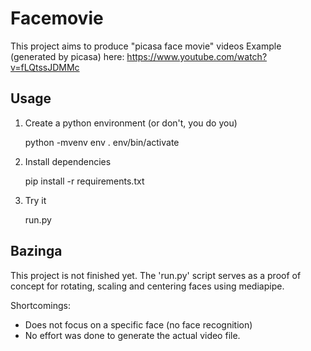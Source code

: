 # Facemovie

This project aims to produce "picasa face movie" videos
Example (generated by picasa) here: https://www.youtube.com/watch?v=fLQtssJDMMc

## Usage

1. Create a python environment (or don't, you do you)

    python -mvenv env
    . env/bin/activate
   
2. Install dependencies

    pip install -r requirements.txt
   
3. Try it

    run.py
   
## Bazinga

This project is not finished yet.
The 'run.py' script serves as a proof of concept for rotating, scaling and centering
faces using mediapipe.

Shortcomings:
- Does not focus on a specific face (no face recognition)
- No effort was done to generate the actual video file.